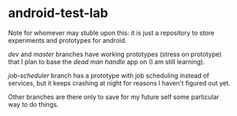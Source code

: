 # android-test-lab
Note for whomever may stuble upon this: it is just a repository to store experiments and prototypes for android. 

_dev_ and _master_ branches have working prototypes (stress on prototype) that I plan to base the *dead man handle* app on (I am still learning).

_job-scheduler_ branch has a prototype with job scheduling instead of services, but it keeps crashing at night for reasons I haven't figured out yet.

Other branches are there only to save for my future self some particular way to do things. 

